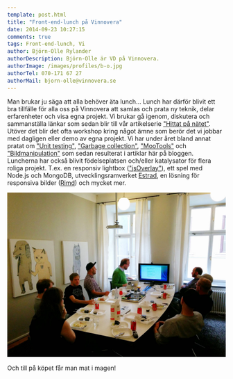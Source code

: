```yaml
---
template: post.html
title: "Front-end-lunch på Vinnovera"
date: 2014-09-23 10:27:15 
comments: true
tags: Front-end-lunch, Vi
author: Björn-Olle Rylander
authorDescription: Björn-Olle är VD på Vinnovera.
authorImage: /images/profiles/b-o.jpg
authorTel: 070-171 67 27
authorMail: bjorn-olle@vinnovera.se
---
```

Man brukar ju säga att alla behöver äta lunch... Lunch har därför blivit ett bra tillfälle för alla oss på Vinnovera att samlas och prata ny teknik, delar erfarenheter och visa egna projekt.<!--more--> Vi brukar gå igenom, diskutera och sammanställa länkar som sedan blir till vår artikelserie ["Hittat på nätet"][0]. Utöver det blir det ofta workshop kring något ämne som berör det vi jobbar med dagligen eller demo av egna projekt. Vi har under året bland annat pratat om ["Unit testing"][1], ["Garbage collection"][2], ["MooTools"][3] och ["Bildmanipulation"][4] som sedan resulterat i artiklar här på bloggen. Luncherna har också blivit födelseplatsen och/eller katalysator för flera roliga projekt. T.ex. en responsiv lightbox (["jsOverlay"][5]), ett spel med Node.js och MongoDB, utvecklingsramverket [Estrad][6], en lösning för responsiva bilder ([Rimd][7]) och mycket mer.

![Lunch][00]

Och till på köpet får man mat i magen!

[0]: /blogg/tagg/hittat/
[1]: /blogg/2013/12/12/unit-testing/
[2]: /blogg/2014/02/19/garbage-collection/
[3]: /blogg/2014/01/07/jquery-vs-mootools/
[4]: /blogg/2013/12/13/bildmanipulering-i-javascript/
[5]: https://github.com/Vinnovera/jsOverlay
[6]: https://github.com/Vinnovera/estrad
[7]: https://github.com/Vinnovera/rimd

[00]: /images/content/posts/frontend-lunch-pa-vinnovera/lunch.jpg